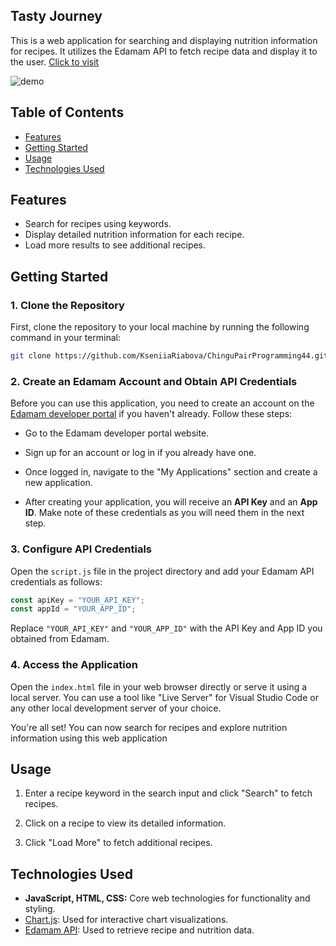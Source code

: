 ## Tasty Journey 

This is a web application for searching and displaying nutrition information for recipes. It utilizes the Edamam API to fetch recipe data and display it to the user.
 [Click to visit](https://tastyjourney.netlify.app/)


![demo](https://github.com/KseniiaRiabova/Tasty-Journey/blob/main/TastyJourney/utils/demo.gif)

## Table of Contents

- [Features](#features)
- [Getting Started](#getting-started)
- [Usage](#usage)
- [Technologies Used](#technologies-used)

## Features

- Search for recipes using keywords.
- Display detailed nutrition information for each recipe.
- Load more results to see additional recipes.
## Getting Started

### 1. Clone the Repository

First, clone the repository to your local machine by running the following command in your terminal:

```bash
git clone https://github.com/KseniiaRiabova/ChinguPairProgramming44.git
````

### 2. Create an Edamam Account and Obtain API Credentials
Before you can use this application, you need to create an account on the [Edamam developer portal](https://developer.edamam.com/) if you haven't already. Follow these steps:

* Go to the Edamam developer portal website.

* Sign up for an account or log in if you already have one.

* Once logged in, navigate to the "My Applications" section and create a new application.

* After creating your application, you will receive an **API Key** and an **App ID**. Make note of these credentials as you will need them in the next step.

### 3. Configure API Credentials

Open the `script.js` file in the project directory and add your Edamam API credentials as follows:

```javascript
const apiKey = "YOUR_API_KEY";
const appId = "YOUR_APP_ID";
```

Replace `"YOUR_API_KEY"` and `"YOUR_APP_ID"` with the API Key and App ID you obtained from Edamam.

### 4. Access the Application

Open the `index.html` file in your web browser directly or serve it using a local server. You can use a tool like "Live Server" for Visual Studio Code or any other local development server of your choice.

You're all set! You can now search for recipes and explore nutrition information using this web application

## Usage
1. Enter a recipe keyword in the search input and click "Search" to fetch recipes.

2. Click on a recipe to view its detailed information.

3. Click "Load More" to fetch additional recipes.

## Technologies Used

- **JavaScript, HTML, CSS:** Core web technologies for functionality and styling.
- [Chart.js](https://www.chartjs.org/): Used for interactive chart visualizations.
- [Edamam API](https://developer.edamam.com/): Used to retrieve recipe and nutrition data.
